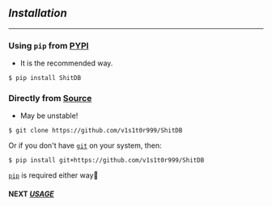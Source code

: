 ## *Installation*
---

### Using `pip` from [PYPI](https://pypi.org/ShitDB)
* It is the recommended way.
```shell
$ pip install ShitDB
```

### Directly from [Source](https://github.com/v1s1t0r999/ShitDB)
* May be unstable!
```shell
$ git clone https://github.com/v1s1t0r999/ShitDB
```
Or if you don't have [`git`](https://git-scm.com/downloads) on your system, then:
```
$ pip install git+https://github.com/v1s1t0r999/ShitDB
```

[`pip`](https://pip.pypa.io/en/stable/cli/pip_download/) is required either way🤷‍


#### NEXT [*USAGE*](https://ShitDB.readthedocs.io/en/latest/usage)

